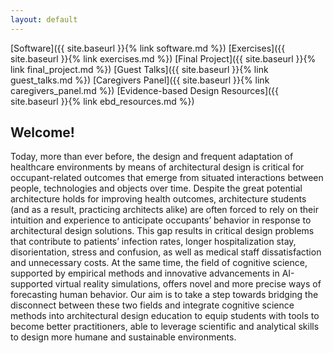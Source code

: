 ```yaml
---
layout: default
---
```


[Software]({{ site.baseurl }}{% link software.md %})
[Exercises]({{ site.baseurl }}{% link exercises.md %})
[Final Project]({{ site.baseurl }}{% link final_project.md %})
[Guest Talks]({{ site.baseurl }}{% link guest_talks.md %})
[Caregivers Panel]({{ site.baseurl }}{% link caregivers_panel.md %})
[Evidence-based Design Resources]({{ site.baseurl }}{% link ebd_resources.md %})

## Welcome! 

Today, more than ever before, the design and frequent adaptation of healthcare environments by means of architectural design is critical for occupant-related outcomes that emerge from situated interactions between people, technologies and objects over time. Despite the great potential architecture holds for improving health outcomes, architecture students (and as a result, practicing architects alike) are often forced to rely on their intuition and experience to anticipate occupants’ behavior in response to architectural design solutions. This gap results in critical design problems that contribute to patients’ infection rates, longer hospitalization stay, disorientation, stress and confusion, as well as medical staff dissatisfaction and unnecessary costs.
At the same time, the field of cognitive science, supported by empirical methods and innovative advancements in AI-supported virtual reality simulations, offers novel and more precise ways of forecasting human behavior. Our aim is to take a step towards bridging the disconnect between these two fields and integrate cognitive science methods into architectural design education to equip students with tools to become better practitioners, able to leverage scientific and analytical skills to design more humane and sustainable environments. 
